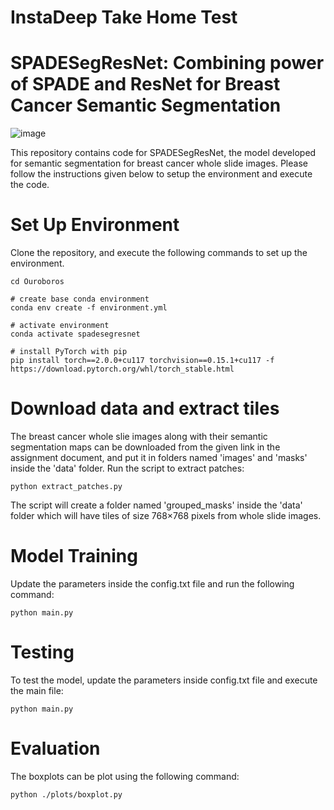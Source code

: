 # InstaDeep Take Home Test
# SPADESegResNet: Combining power of SPADE and ResNet for Breast Cancer Semantic Segmentation

![image](https://github.com/Srijay/SPADESegResNet/assets/6882352/14f39972-d5ba-47a0-aff0-cf322cbde712)

This repository contains code for SPADESegResNet, the model developed for semantic segmentation for breast cancer whole slide images. Please follow the instructions given below to setup the environment and execute the code.

# Set Up Environment

Clone the repository, and execute the following commands to set up the environment.

```
cd Ouroboros

# create base conda environment
conda env create -f environment.yml

# activate environment
conda activate spadesegresnet

# install PyTorch with pip
pip install torch==2.0.0+cu117 torchvision==0.15.1+cu117 -f https://download.pytorch.org/whl/torch_stable.html
```

# Download data and extract tiles

The breast cancer whole slie images along with their semantic segmentation maps can be downloaded from the given link in the assignment document, and put it in folders named 'images' and 'masks' inside the 'data' folder. Run the script to extract patches: 

```
python extract_patches.py
```

The script will create a folder named 'grouped_masks' inside the 'data' folder which will have tiles of size 768×768 pixels from whole slide images.

# Model Training

Update the parameters inside the config.txt file and run the following command:

```
python main.py 
```

# Testing 
To test the model, update the parameters inside config.txt file and execute the main file:

```
python main.py 
```

# Evaluation

The boxplots can be plot using the following command:

```
python ./plots/boxplot.py 
```


